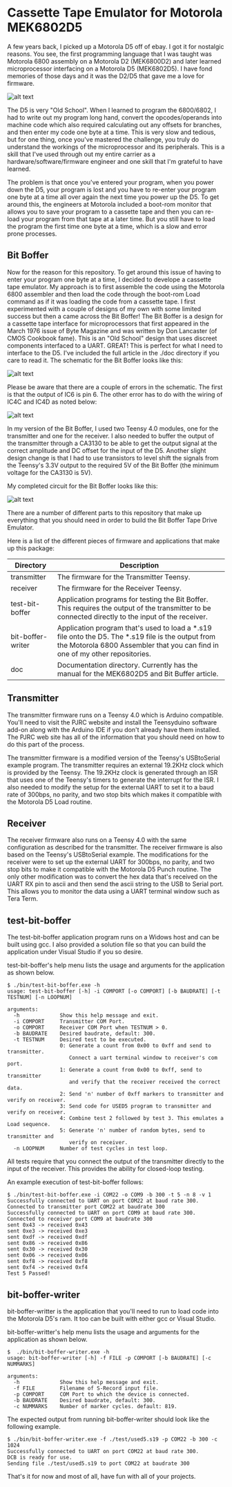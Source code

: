 
# Cassette Tape Emulator for Motorola MEK6802D5

A few years back, I picked up a Motorola D5 off of ebay.  I got it for nostalgic reasons.  You see, the first programming language that I was taught was Motorola 6800 assembly on a Motorola D2 (MEK6800D2) and later learned microprocessor interfacing on a Motorola D5 (MEK6802D5).  I have fond memories of those days and it was the D2/D5 that gave me a love for firmware.  

![alt text](./images/mek6802d5.jpg?raw=true "MEK6802D5")

The D5 is very "Old School".  When I learned to program the 6800/6802, I had to write out my program long hand, convert the opcodes/operands into machine code which also required calculating out any offsets for branches, and then enter my code one byte at a time.  This is very slow and tedious, but for one thing, once you've mastered the challenge, you truly do understand the workings of the microprocessor and its peripherals.  This is a skill that I've used through out my entire carrier as a hardware/software/firmware engineer and one skill that I'm grateful to have learned.  

The problem is that once you've entered your program, when you power down the D5, your program is lost and you have to re-enter your program one byte at a time all over again the next time you power up the D5.  To get around this, the engineers at Motorola included a boot-rom monitor that allows you to save your program to a cassette tape and then you can re-load your program from that tape at a later time.  But you still have to load the program the first time one byte at a time, which is a slow and error prone processes.

Bit Boffer
---

Now for the reason for this repository.  To get around this issue of having to enter your program one byte at a time, I decided to develope a cassette tape emulator.  My approach is to first assemble the code using the Motorola 6800 assembler and then load the code through the boot-rom Load command as if it was loading the code from a cassette tape.  I first experimented with a couple of designs of my own with some limited success but then a came across the Bit Boffer!  The Bit Boffer is a design for a cassette tape interface for microprocessors that first appeared in the March 1976 issue of Byte Magazine and was written by Don Lancaster (of CMOS Cookbook fame).  This is an "Old School" design that uses discreet components interfaced to a UART.  GREAT!  This is perfect for what I need to interface to the D5.  I've included the full article in the ./doc directory if you care to read it.  The schematic for the Bit Boffer looks like this:

![alt text](./images/bit-boffer_schematic.jpg?raw=true "Bit Boffer Schematic")

Please be aware that there are a couple of errors in the schematic. The first is that the output of IC6 is pin 6.  The other error has to do with the wiring of IC4C and IC4D as noted below:

![alt text](./images/ic4-correction.jpg?raw=true "IC4 Correction")

In my version of the Bit Boffer, I used two Teensy 4.0 modules, one for the transmitter and one for the receiver.  I also needed to buffer the output of the transmitter through a CA3130 to be able to get the output signal at the correct amplitude and DC offset for the input of the D5.  Another slight design change is that I had to use transistors to level shift the signals from the Teensy's 3.3V output to the required 5V of the Bit Boffer (the minimum voltage for the CA3130 is 5V). 

My completed circuit for the Bit Boffer looks like this:

![alt text](./images/bit-boffer_circuit.jpg?raw=true "Bit Boffer Circuit")

There are a number of different parts to this repository that make up everything that you should need in order to build the Bit Boffer Tape Drive Emulator.

Here is a list of the different pieces of firmware and applications that make up this package:

| Directory | Description |
| ---| --- |
| transmitter       | The firmware for the Transmitter Teensy. |
| receiver          | The firmware for the Receiver Teensy. |
| test-bit-boffer   | Application programs for testing the Bit Boffer.  This requires the output of the transmitter to be connected directly to the input of the receiver. |
| bit-boffer-writer | Application program that's used to load a *.s19 file onto the D5.  The *.s19 file is the output from the Motorola 6800 Assembler that you can find in one of my other repositories. |
| doc | Documentation directory.  Currently has the manual for the MEK6802D5 and Bit Buffer article. |

Transmitter
---
The transmitter firmware runs on a Teensy 4.0 which is Arduino compatible.  You'll need to visit the PJRC website and install the Teensyduino software add-on along with the Arduino IDE if you don't already have them installed.  The PJRC web site has all of the information that you should need on how to do this part of the process.

The transmitter firmware is a modified version of the Teensy's USBtoSerial example program.  The transmitter requires an external 19.2KHz clock which is provided by the Teensy.  The 19.2KHz clock is generated through an ISR that uses one of the Teensy's timers to generate the interrupt for the ISR.  I also needed to modify the setup for the external UART to set it to a baud rate of 300bps, no parity, and two stop bits which makes it compatible with the Motorola D5 Load routine. 

Receiver
---
The receiver firmware also runs on a Teensy 4.0 with the same configuration as described for the transmitter.  The receiver firmware is also based on the Teensy's USBtoSerial example.  The modifications for the receiver were to set up the external UART for 300bps, no parity, and two stop bits to make it compatible with the Motorola D5 Punch routine.  The only other modification was to convert the hex data that's received on the UART RX pin to ascii and then send the ascii string to the USB to Serial port.  This allows you to monitor the data using a UART terminal window such as Tera Term.  

test-bit-boffer
---
The test-bit-boffer application program runs on a Widows host and can be built using gcc.  I also provided a solution file so that you can build the application under Visual Studio if you so desire.

test-bit-boffer's help menu lists the usage and arguments for the application as shown below.

```
$ ./bin/test-bit-boffer.exe -h
usage: test-bit-boffer [-h] -i COMPORT [-o COMPORT] [-b BAUDRATE] [-t TESTNUM] [-n LOOPNUM]

arguments:
  -h             Show this help message and exit.
  -i COMPORT     Transmitter COM Port.
  -o COMPORT     Receiver COM Port when TESTNUM > 0.
  -b BAUDRATE    Desired baudrate, default: 300.
  -t TESTNUM     Desired test to be executed.
                 0: Generate a count from 0x00 to 0xff and send to transmitter.
                    Connect a uart terminal window to receiver's com port.
                 1: Generate a count from 0x00 to 0xff, send to transmitter
                    and verify that the receiver received the correct data.
                 2: Send 'n' number of 0xff markers to transmitter and verify on receiver.
                 3: Send code for USED5 program to transmitter and verify on receiver.
                 4: Combine test 2 followed by test 3. This emulates a Load sequence.
                 5: Generate 'n' number of random bytes, send to transmitter and
                    verify on receiver.
  -n LOOPNUM     Number of test cycles in test loop.
```

All tests require that you connect the output of the transmitter directly to the input of the receiver.  This provides the ability for closed-loop testing.  

An example execution of test-bit-boffer follows:
```
$ ./bin/test-bit-boffer.exe -i COM22 -o COM9 -b 300 -t 5 -n 8 -v 1
Successfully connected to UART on port COM22 at baud rate 300.
Connected to transmitter port COM22 at baudrate 300
Successfully connected to UART on port COM9 at baud rate 300.
Connected to receiver port COM9 at baudrate 300
sent 0x43 -> received 0x43
sent 0xe3 -> received 0xe3
sent 0xdf -> received 0xdf
sent 0x86 -> received 0x86
sent 0x30 -> received 0x30
sent 0x06 -> received 0x06
sent 0xf8 -> received 0xf8
sent 0xf4 -> received 0xf4
Test 5 Passed!
```

bit-boffer-writer
---
bit-boffer-writter is the application that you'll need to run to load code into the Motorola D5's ram.  It too can be built with either gcc or Visual Studio.

bit-boffer-writter's help menu lists the usage and arguments for the application as shown below. 

```
$  ./bin/bit-boffer-writer.exe -h
usage: bit-boffer-writer [-h] -f FILE -p COMPORT [-b BAUDRATE] [-c NUMMARKS]

arguments:
  -h             Show this help message and exit.
  -f FILE        Filename of S-Record input file.
  -p COMPORT     COM Port to which the device is connected.
  -b BAUDRATE    Desired baudrate, default: 300.
  -c NUMMARKS    Number of marker cycles. default: 819.
```

The expected output from running bit-boffer-writer should look like the following example.

```
$ ./bin/bit-boffer-writer.exe -f ./test/used5.s19 -p COM22 -b 300 -c 1024
Successfully connected to UART on port COM22 at baud rate 300.
DCB is ready for use.
Sending file ./test/used5.s19 to port COM22 at baudrate 300
```

That's it for now and most of all, have fun with all of your projects.
